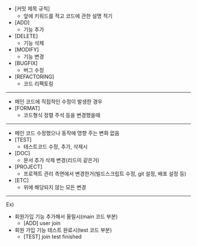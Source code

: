 - [커밋 제목 규칙]
    - 앞에 키워드를 적고 코드에 관한 설명 적기
- [ADD]
    - 기능 추가
- [DELETE]
    - 기능 삭제
- [MODIFY]
    - 기능 변경
- [BUGFIX]
    - 버그 수정
- [REFACTORING]
    - 코드 리팩토링
---
- 메인 코드에 직접적인 수정이 발생한 경우
- [FORMAT]
    - 코드형식 정렬 주석 등을 변경했을때
---
- 메인 코드 수정했으나 동작에 영향 주는 변화 없음
- [TEST]
    - 테스트코드 수정, 추가, 삭제시
- [DOC]
    - 문서 추가 삭제 변경(리드미 같은거)
- [PROJECT]
    - 프로젝트 관리 측면에서 변경한거(빌드스크립트 수정, git 설정, 배포 설정 등)
- [ETC]
    - 위에 해당되지 않는 모든 변경
---  
Ex)
- 회원가입 기능 추가해서 올릴시(main 코드 부분)
    - [ADD] user join
- 회원 가입 기능 테스트 완료시(test 코드 부분)
    - [TEST] join test finished